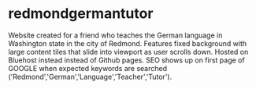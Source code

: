 # redmondgermantutor
Website created for a friend who teaches the German language in Washington state in the city of Redmond.
Features fixed background with large content tiles that slide into viewport as user scrolls down.
Hosted on Bluehost instead instead of Github pages.
SEO shows up on first page of GOOGLE when expected keywords are searched ('Redmond','German','Language','Teacher','Tutor').
